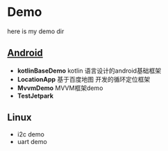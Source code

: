 # Demo
here is my demo dir

## [Android](./Android)
- **kotlinBaseDemo** kotlin 语言设计的android基础框架 
- **LocationApp**  基于百度地图 开发的循环定位框架 
- **MvvmDemo** MVVM框架demo
- **TestJetpark** 

## Linux
- i2c demo
- uart demo
